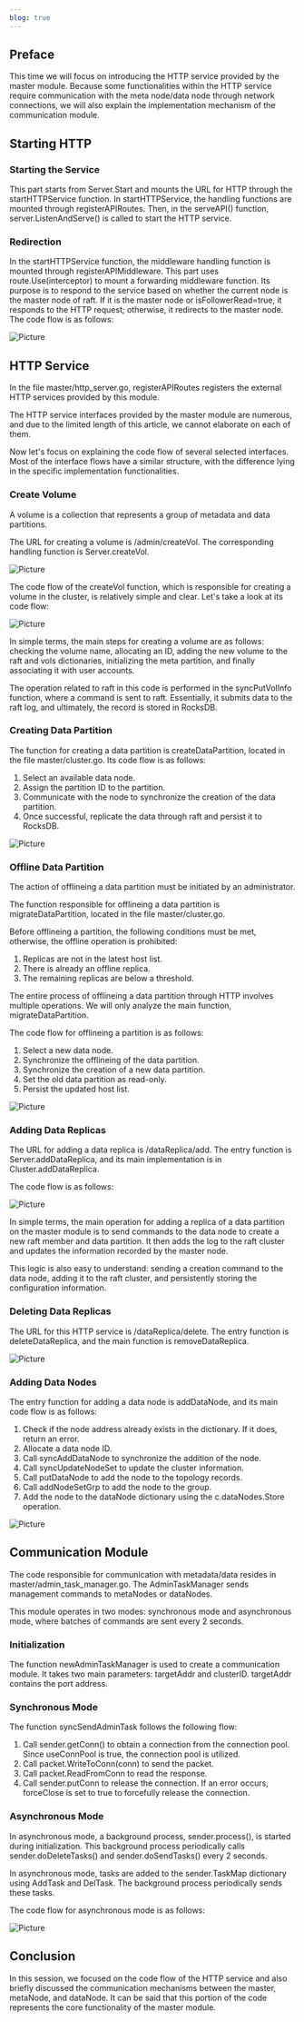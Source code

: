 ```yaml
---
blog: true
---
```


## Preface

This time we will focus on introducing the HTTP service provided by the master module. Because some functionalities within the HTTP service require communication with the meta node/data node through network connections, we will also explain the implementation mechanism of the communication module.

## Starting HTTP

### Starting the Service

This part starts from Server.Start and mounts the URL for HTTP through the startHTTPService function. In startHTTPService, the handling functions are mounted through registerAPIRoutes. Then, in the serveAPI() function, server.ListenAndServe() is called to start the HTTP service.

### Redirection

In the startHTTPService function, the middleware handling function is mounted through registerAPIMiddleware. This part uses route.Use(interceptor) to mount a forwarding middleware function. Its purpose is to respond to the service based on whether the current node is the master node of raft. If it is the master node or isFollowerRead=true, it responds to the HTTP request; otherwise, it redirects to the master node. The code flow is as follows:

![Picture](/images/blog/3/1.jpg)

## HTTP Service

In the file master/http_server.go, registerAPIRoutes registers the external HTTP services provided by this module.

The HTTP service interfaces provided by the master module are numerous, and due to the limited length of this article, we cannot elaborate on each of them.

Now let's focus on explaining the code flow of several selected interfaces. Most of the interface flows have a similar structure, with the difference lying in the specific implementation functionalities.

### Create Volume

A volume is a collection that represents a group of metadata and data partitions.

The URL for creating a volume is /admin/createVol. The corresponding handling function is Server.createVol.

![Picture](/images/blog/3/2.jpg)

The code flow of the createVol function, which is responsible for creating a volume in the cluster, is relatively simple and clear. Let's take a look at its code flow:


![Picture](/images/blog/3/3.jpg)

In simple terms, the main steps for creating a volume are as follows: checking the volume name, allocating an ID, adding the new volume to the raft and vols dictionaries, initializing the meta partition, and finally associating it with user accounts.

The operation related to raft in this code is performed in the syncPutVolInfo function, where a command is sent to raft. Essentially, it submits data to the raft log, and ultimately, the record is stored in RocksDB.

### Creating Data Partition

The function for creating a data partition is createDataPartition, located in the file master/cluster.go. Its code flow is as follows:

1. Select an available data node.
2. Assign the partition ID to the partition.
3. Communicate with the node to synchronize the creation of the data partition.
4. Once successful, replicate the data through raft and persist it to RocksDB.

![Picture](/images/blog/3/4.jpg)

### Offline Data Partition

The action of offlineing a data partition must be initiated by an administrator.

The function responsible for offlineing a data partition is migrateDataPartition, located in the file master/cluster.go.

Before offlineing a partition, the following conditions must be met, otherwise, the offline operation is prohibited:

1. Replicas are not in the latest host list.
2. There is already an offline replica.
3. The remaining replicas are below a threshold.

The entire process of offlineing a data partition through HTTP involves multiple operations. We will only analyze the main function, migrateDataPartition.

The code flow for offlineing a partition is as follows:

1. Select a new data node.
2. Synchronize the offlineing of the data partition.
3. Synchronize the creation of a new data partition.
4. Set the old data partition as read-only.
5. Persist the updated host list.

![Picture](/images/blog/3/5.jpg)

### Adding Data Replicas

The URL for adding a data replica is /dataReplica/add. The entry function is Server.addDataReplica, and its main implementation is in Cluster.addDataReplica.

The code flow is as follows:

![Picture](/images/blog/3/6.jpg)

In simple terms, the main operation for adding a replica of a data partition on the master module is to send commands to the data node to create a new raft member and data partition. It then adds the log to the raft cluster and updates the information recorded by the master node.

This logic is also easy to understand: sending a creation command to the data node, adding it to the raft cluster, and persistently storing the configuration information.

### Deleting Data Replicas

The URL for this HTTP service is /dataReplica/delete. The entry function is deleteDataReplica, and the main function is removeDataReplica.

![Picture](/images/blog/3/7.jpg)

### Adding Data Nodes

The entry function for adding a data node is addDataNode, and its main code flow is as follows:

1. Check if the node address already exists in the dictionary. If it does, return an error.
2. Allocate a data node ID.
3. Call syncAddDataNode to synchronize the addition of the node.
4. Call syncUpdateNodeSet to update the cluster information.
5. Call putDataNode to add the node to the topology records.
6. Call addNodeSetGrp to add the node to the group.
7. Add the node to the dataNode dictionary using the c.dataNodes.Store operation.

![Picture](/images/blog/3/8.jpg)

## Communication Module

The code responsible for communication with metadata/data resides in master/admin_task_manager.go. The AdminTaskManager sends management commands to metaNodes or dataNodes.

This module operates in two modes: synchronous mode and asynchronous mode, where batches of commands are sent every 2 seconds.

### Initialization

The function newAdminTaskManager is used to create a communication module. It takes two main parameters: targetAddr and clusterID. targetAddr contains the port address.

### Synchronous Mode

The function syncSendAdminTask follows the following flow:

1. Call sender.getConn() to obtain a connection from the connection pool. Since useConnPool is true, the connection pool is utilized.
2. Call packet.WriteToConn(conn) to send the packet.
3. Call packet.ReadFromConn to read the response.
4. Call sender.putConn to release the connection. If an error occurs, forceClose is set to true to forcefully release the connection.

### Asynchronous Mode

In asynchronous mode, a background process, sender.process(), is started during initialization. This background process periodically calls sender.doDeleteTasks() and sender.doSendTasks() every 2 seconds.

In asynchronous mode, tasks are added to the sender.TaskMap dictionary using AddTask and DelTask. The background process periodically sends these tasks.

The code flow for asynchronous mode is as follows:

![Picture](/images/blog/3/9.jpg)

## Conclusion

In this session, we focused on the code flow of the HTTP service and also briefly discussed the communication mechanisms between the master, metaNode, and dataNode. It can be said that this portion of the code represents the core functionality of the master module.


